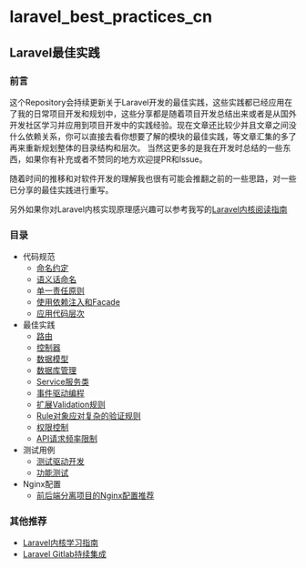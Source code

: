 # laravel_best_practices_cn

## Laravel最佳实践

### 前言
这个Repository会持续更新关于Laravel开发的最佳实践，这些实践都已经应用在了我的日常项目开发和规划中，这些分享都是随着项目开发总结出来或者是从国外开发社区学习并应用到项目开发中的实践经验。现在文章还比较少并且文章之间没什么依赖关系，你可以直接去看你想要了解的模块的最佳实践，等文章汇集的多了再来重新规划整体的目录结构和层次。 当然这更多的是我在开发时总结的一些东西，如果你有补充或者不赞同的地方欢迎提PR和Issue。 

随着时间的推移和对软件开发的理解我也很有可能会推翻之前的一些思路，对一些已分享的最佳实践进行重写。

另外如果你对Laravel内核实现原理感兴趣可以参考我写的[Laravel内核阅读指南](https://github.com/kevinyan815/Learning_Laravel_Kernel)

### 目录

- 代码规范
  - [命名约定](https://github.com/kevinyan815/laravel_best_practices_cn/blob/master/src/CodeConvention/NamingConvention.md)
  - [语义话命名](https://github.com/kevinyan815/laravel_best_practices_cn/blob/master/src/CodeConvention/Semantics.md)
  - [单一责任原则](https://github.com/kevinyan815/laravel_best_practices_cn/blob/master/src/CodeConvention/SingleResponsibility.md)
  - [使用依赖注入和Facade](https://github.com/kevinyan815/laravel_best_practices_cn/blob/master/src/CodeConvention/IOCandFacade.md)
  - [应用代码层次](https://github.com/kevinyan815/laravel_best_practices_cn/blob/master/src/CodeConvention/CodeLayer.md)
- 最佳实践  
  - [路由](https://github.com/kevinyan815/laravel_best_practices_cn/blob/master/src/CodeConvention/Route.md)
  - [控制器](https://github.com/kevinyan815/laravel_best_practices_cn/blob/master/src/CodeConvention/Controller.md)
  - [数据模型](https://github.com/kevinyan815/laravel_best_practices_cn/blob/master/src/CodeConvention/Model.md)
  - [数据库管理](https://github.com/kevinyan815/laravel_best_practices_cn/blob/master/src/CodeConvention/DatabaseManage.md)
  - [Service服务类](https://github.com/kevinyan815/laravel_best_practices_cn/blob/master/src/CodeConvention/Service.md)
  - [事件驱动编程](https://github.com/kevinyan815/laravel_best_practices_cn/blob/master/src/CodeConvention/EDP.md)
  - [扩展Validation规则](https://github.com/kevinyan815/laravel_best_practices_cn/blob/master/src/CodeConvention/ExtendValidationRules.md)
  - [Rule对象应对复杂的验证规则](https://github.com/kevinyan815/laravel_best_practices_cn/blob/master/src/CodeConvention/UseRuleObject.md)
  - [权限控制](https://github.com/kevinyan815/laravel_best_practices_cn/blob/master/src/CodeConvention/PermissonOrPolicy.md)
  - [API请求频率限制](https://github.com/kevinyan815/laravel_best_practices_cn/blob/master/src/CodeConvention/Throttle.md)
- 测试用例
  - [测试驱动开发](https://github.com/kevinyan815/laravel_best_practices_cn/blob/master/src/TestCase/TDD.md)
  - [功能测试](https://github.com/kevinyan815/laravel_best_practices_cn/blob/master/src/TestCase/FeatureTest.md)
- Nginx配置
  - [前后端分离项目的Nginx配置推荐](https://github.com/kevinyan815/laravel_best_practices_cn/blob/master/src/NginxConf/OneDomainHostMultiSites.conf)
 

### 其他推荐

- [Laravel内核学习指南](https://github.com/kevinyan815/Learning_Laravel_Kernel)
- [Laravel Gitlab持续集成](https://github.com/kevinyan815/gitlab-ci)
